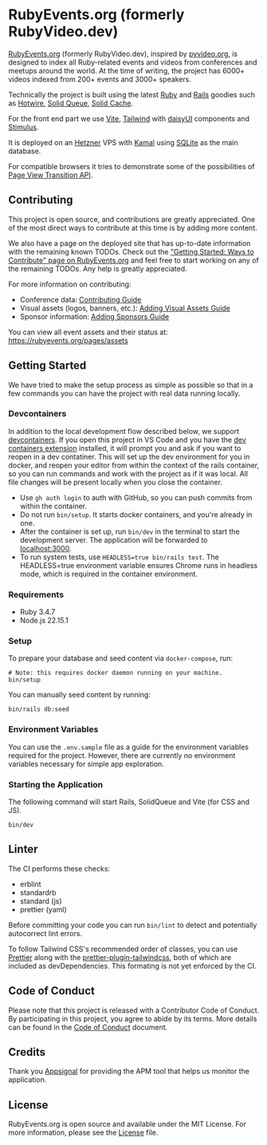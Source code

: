 # RubyEvents.org (formerly RubyVideo.dev)

[RubyEvents.org](https://www.rubyevents.org) (formerly RubyVideo.dev), inspired by [pyvideo.org](https://pyvideo.org/), is designed to index all Ruby-related events and videos from conferences and meetups around the world. At the time of writing, the project has 6000+ videos indexed from 200+ events and 3000+ speakers.

Technically the project is built using the latest [Ruby](https://www.ruby-lang.org/) and [Rails](https://rubyonrails.org/) goodies such as [Hotwire](https://hotwired.dev/), [Solid Queue](https://github.com/rails/solid_queue), [Solid Cache](https://github.com/rails/solid_cache).

For the front end part we use [Vite](https://vite.dev/), [Tailwind](https://tailwindcss.com/) with [daisyUI](https://daisyUI.com/) components and [Stimulus](https://stimulus.hotwire.dev/).

It is deployed on an [Hetzner](https://hetzner.cloud/?ref=gyPLk7XJthjg) VPS with [Kamal](https://kamal-deploy.org/) using [SQLite](https://www.sqlite.org/) as the main database.

For compatible browsers it tries to demonstrate some of the possibilities of [Page View Transition API](https://developer.mozilla.org/en-US/docs/Web/API/View_Transitions_API).

## Contributing

This project is open source, and contributions are greatly appreciated. One of the most direct ways to contribute at this time is by adding more content.

We also have a page on the deployed site that has up-to-date information with the remaining known TODOs. Check out the ["Getting Started: Ways to Contribute" page on RubyEvents.org](https://www.rubyevents.org/contributions) and feel free to start working on any of the remaining TODOs. Any help is greatly appreciated.

For more information on contributing:
- Conference data: [Contributing Guide](/docs/contributing.md)
- Visual assets (logos, banners, etc.): [Adding Visual Assets Guide](/docs/ADDING_VISUAL_ASSETS.md)
- Sponsor information: [Adding Sponsors Guide](/docs/ADDING_SPONSORS.md)

You can view all event assets and their status at: https://rubyevents.org/pages/assets

## Getting Started

We have tried to make the setup process as simple as possible so that in a few commands you can have the project with real data running locally.

### Devcontainers

In addition to the local development flow described below, we support [devcontainers](https://containers.dev).
If you open this project in VS Code and you have the [dev containers extension](https://marketplace.visualstudio.com/items?itemName=ms-vscode-remote.remote-containers) installed, it will prompt you and ask if you want to reopen in a dev contatiner.
This will set up the dev environment for you in docker, and reopen your editor from within the context of the rails container, so you can run commands and work with the project as if it was local.
All file changes will be present locally when you close the container.

- Use `gh auth login` to auth with GitHub, so you can push commits from within the container.
- Do not run `bin/setup`. It starts docker containers, and you're already in one.
- After the container is set up, run `bin/dev` in the terminal to start the development server. The application will be forwarded to [localhost:3000](localhost:3000).
- To run system tests, use `HEADLESS=true bin/rails test`. The HEADLESS=true environment variable ensures Chrome runs in headless mode, which is required in the container environment. 

### Requirements

- Ruby 3.4.7
- Node.js 22.15.1

### Setup

To prepare your database and seed content via `docker-compose`, run:

```
# Note: this requires docker daemon running on your machine.
bin/setup
```

You can manually seed content by running:

```
bin/rails db:seed
```

### Environment Variables

You can use the `.env.sample` file as a guide for the environment variables required for the project. However, there are currently no environment variables necessary for simple app exploration.

### Starting the Application

The following command will start Rails, SolidQueue and Vite (for CSS and JS).

```
bin/dev
```

## Linter

The CI performs these checks:

- erblint
- standardrb
- standard (js)
- prettier (yaml)

Before committing your code you can run `bin/lint` to detect and potentially autocorrect lint errors.

To follow Tailwind CSS's recommended order of classes, you can use [Prettier](https://prettier.io/) along with the [prettier-plugin-tailwindcss](https://github.com/tailwindlabs/prettier-plugin-tailwindcss), both of which are included as devDependencies. This formating is not yet enforced by the CI.

## Code of Conduct

Please note that this project is released with a Contributor Code of Conduct. By participating in this project, you agree to abide by its terms. More details can be found in the [Code of Conduct](/CODE_OF_CONDUCT.md) document.

## Credits

Thank you [Appsignal](https://appsignal.com/r/eeab047472) for providing the APM tool that helps us monitor the application.

## License

RubyEvents.org is open source and available under the MIT License. For more information, please see the [License](/LICENSE.md) file.
